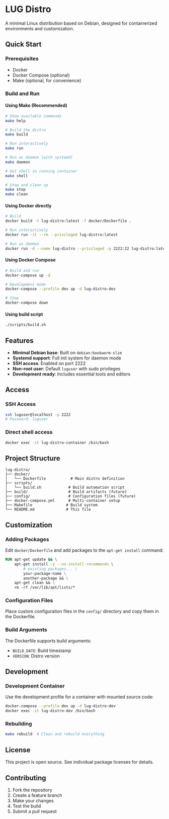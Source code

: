 # LUG Distro

A minimal Linux distribution based on Debian, designed for containerized environments and customization.

## Quick Start

### Prerequisites
- Docker
- Docker Compose (optional)
- Make (optional, for convenience)

### Build and Run

#### Using Make (Recommended)
```bash
# Show available commands
make help

# Build the distro
make build

# Run interactively
make run

# Run as daemon (with systemd)
make daemon

# Get shell in running container
make shell

# Stop and clean up
make stop
make clean
```

#### Using Docker directly
```bash
# Build
docker build -t lug-distro:latest -f docker/Dockerfile .

# Run interactively
docker run -it --rm --privileged lug-distro:latest

# Run as daemon
docker run -d --name lug-distro --privileged -p 2222:22 lug-distro:latest /sbin/init
```

#### Using Docker Compose
```bash
# Build and run
docker-compose up -d

# Development mode
docker-compose --profile dev up -d lug-distro-dev

# Stop
docker-compose down
```

#### Using build script
```bash
./scripts/build.sh
```

## Features

- **Minimal Debian base**: Built on `debian:bookworm-slim`
- **Systemd support**: Full init system for daemon mode
- **SSH access**: Enabled on port 2222
- **Non-root user**: Default `luguser` with sudo privileges
- **Development ready**: Includes essential tools and editors

## Access

### SSH Access
```bash
ssh luguser@localhost -p 2222
# Password: luguser
```

### Direct shell access
```bash
docker exec -it lug-distro-container /bin/bash
```

## Project Structure

```
lug-distro/
├── docker/
│   └── Dockerfile           # Main distro definition
├── scripts/
│   └── build.sh            # Build automation script
├── build/                  # Build artifacts (future)
├── config/                 # Configuration files (future)
├── docker-compose.yml      # Multi-container setup
├── Makefile               # Build system
└── README.md              # This file
```

## Customization

### Adding Packages
Edit `docker/Dockerfile` and add packages to the `apt-get install` command:

```dockerfile
RUN apt-get update && \
    apt-get install -y --no-install-recommends \
        # existing packages... \
        your-package-name \
        another-package && \
    apt-get clean && \
    rm -rf /var/lib/apt/lists/*
```

### Configuration Files
Place custom configuration files in the `config/` directory and copy them in the Dockerfile.

### Build Arguments
The Dockerfile supports build arguments:
- `BUILD_DATE`: Build timestamp
- `VERSION`: Distro version

## Development

### Development Container
Use the development profile for a container with mounted source code:

```bash
docker-compose --profile dev up -d lug-distro-dev
docker exec -it lug-distro-dev /bin/bash
```

### Rebuilding
```bash
make rebuild  # Clean and rebuild everything
```

## License

This project is open source. See individual package licenses for details.

## Contributing

1. Fork the repository
2. Create a feature branch
3. Make your changes
4. Test the build
5. Submit a pull request